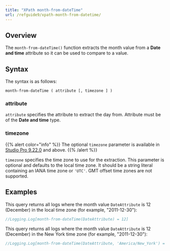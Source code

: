 ```yaml
---
title: "XPath month-from-dateTime"
url: /refguide9/xpath-month-from-datetime/
---
```


## Overview

The `month-from-dateTime()` function extracts the month value from a **Date and time** attribute so it can be used to compare to a value.

## Syntax

The syntax is as follows:

```
month-from-dateTime ( attribute [, timezone ] )
```

### attribute

`attribute` specifies the attribute to extract the day from. Attribute must be of the **Date and time** type.

### timezone

{{% alert color="info" %}}
The optional `timezone` parameter is available in [Studio Pro 9.22.0](/releasenotes/studio-pro/9.22/) and above. 
{{% /alert %}}

`timezone` specifies the time zone to use for the extraction. This parameter is optional and defaults to the local time zone. It should be a string literal containing an IANA time zone or `'UTC'`. GMT offset time zones are not supported.

## Examples

This query returns all logs where the month value `DateAttribute` is 12 (December) in the local time zone (for example, "2011-12-30"):

```java
//Logging.Log[month-from-dateTime(DateAttribute) = 12]
```

This query returns all logs where the month value `DateAttribute` is 12 (December) in the New York time zone (for example, "2011-12-30"):

```java
//Logging.Log[month-from-dateTime(DateAttribute, 'America/New_York') = 12]
```
